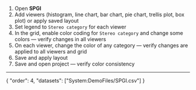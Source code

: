 1. Open **SPGI**
2. Add viewers (histogram, line chart, bar chart, pie chart, trellis plot, box plot) or apply saved layout
3. Set legend to `Stereo category` for each viewer
5. In the grid, enable color coding for `Stereo category` and change some colors — verify changes in all viewers
4. On each viewer, change the color of any category — verify changes are applied to all viewers and grid
6. Save and apply layout
7. Save and open project — verify color consistency

---
{
  "order": 4,
  "datasets": ["System:DemoFiles/SPGI.csv"]
}